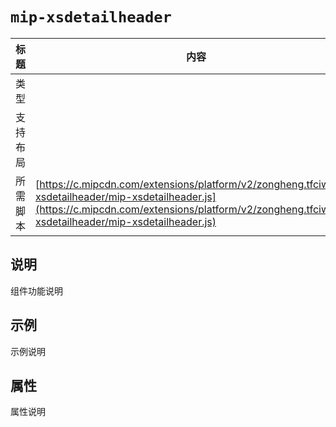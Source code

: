 # `mip-xsdetailheader`

标题|内容
----|----
类型|
支持布局|
所需脚本| [https://c.mipcdn.com/extensions/platform/v2/zongheng.tfciw/mip-xsdetailheader/mip-xsdetailheader.js](https://c.mipcdn.com/extensions/platform/v2/zongheng.tfciw/mip-xsdetailheader/mip-xsdetailheader.js)

## 说明

组件功能说明

## 示例

示例说明

## 属性

属性说明
